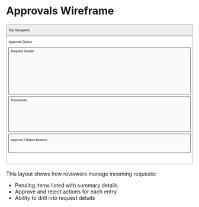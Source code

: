 # Approvals Wireframe

![Approvals Interface](approval-wireframe.svg)

This layout shows how reviewers manage incoming requests:

- Pending items listed with summary details
- Approve and reject actions for each entry
- Ability to drill into request details
